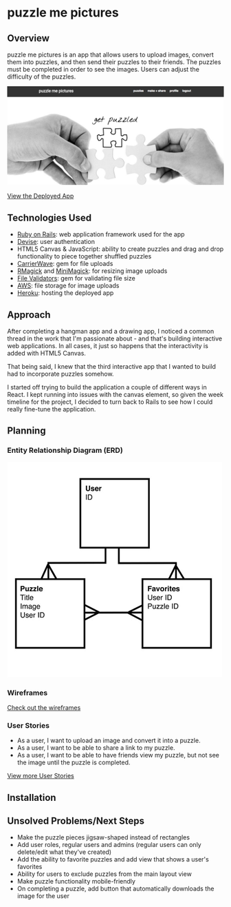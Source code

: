 # puzzle me pictures

## Overview
puzzle me pictures is an app that allows users to upload images, convert them into puzzles, and then send their puzzles to their friends. The puzzles must be completed in order to see the images. Users can adjust the difficulty of the puzzles.

[![Screenshot](screenshot.png)](https://puzzle-me-pictures.herokuapp.com/)

[View the Deployed App](https://puzzle-me-pictures.herokuapp.com/)

## Technologies Used
* [Ruby on Rails](http://rubyonrails.org/): web application framework used for the app
* [Devise](https://github.com/plataformatec/devise): user authentication
* HTML5 Canvas & JavaScript: ability to create puzzles and drag and drop functionality to piece together shuffled puzzles
* [CarrierWave](https://github.com/carrierwaveuploader/carrierwave): gem for file uploads
* [RMagick](https://rmagick.github.io/) and [MiniMagick](https://github.com/minimagick/minimagick): for resizing image uploads
* [File Validators](https://github.com/musaffa/file_validators): gem for validating file size
* [AWS](https://aws.amazon.com/): file storage for image uploads
* [Heroku](http://www.heroku.com/): hosting the deployed app

## Approach
After completing a hangman app and a drawing app, I noticed a common thread in the work that I'm passionate about - and that's building interactive web applications. In all cases, it just so happens that the interactivity is added with HTML5 Canvas.

That being said, I knew that the third interactive app that I wanted to build had to incorporate puzzles somehow.

I started off trying to build the application a couple of different ways in React. I kept running into issues with the canvas element, so given the week timeline for the project, I decided to turn back to Rails to see how I could really fine-tune the application.

## Planning
### Entity Relationship Diagram (ERD)
![ERD](planning/erd.jpg)

### Wireframes
[Check out the wireframes](planning/wireframes.pdf)

### User Stories
* As a user, I want to upload an image and convert it into a puzzle.
* As a user, I want to be able to share a link to my puzzle.
* As a user, I want to be able to have friends view my puzzle, but not see the image until the puzzle is completed.

[View more User Stories](planning/user_stories.md)

## Installation

## Unsolved Problems/Next Steps
* Make the puzzle pieces jigsaw-shaped instead of rectangles
* Add user roles, regular users and admins (regular users can only delete/edit what they've created)
* Add the ability to favorite puzzles and add view that shows a user's favorites
* Ability for users to exclude puzzles from the main layout view
* Make puzzle functionality mobile-friendly
* On completing a puzzle, add button that automatically downloads the image for the user
